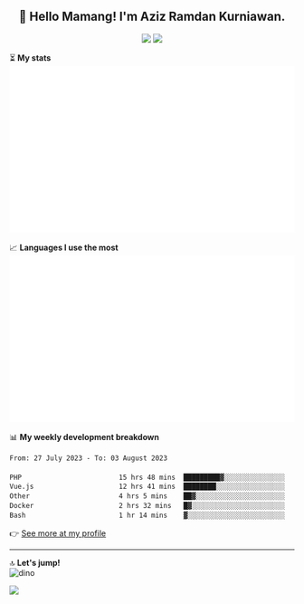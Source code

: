 <h2 align="center">👋 Hello Mamang! I'm Aziz Ramdan Kurniawan.</h2>  
<p align="center">
  <img src="https://komarev.com/ghpvc/?username=azizramdan">
  <img src="https://wakatime.com/badge/user/90056fa0-4c31-4eca-954e-2a3ac05896f9.svg">
</p>
    
⏳ **My stats**  
![](https://raw.githubusercontent.com/azizramdan/github-stats/master/generated/overview.svg#gh-dark-mode-only)

📈 **Languages I use the most**  
![](https://raw.githubusercontent.com/azizramdan/github-stats/master/generated/languages.svg#gh-dark-mode-only)

📊 **My weekly development breakdown**
<!--START_SECTION:waka-->

```txt
From: 27 July 2023 - To: 03 August 2023

PHP                        15 hrs 48 mins  █████████▓░░░░░░░░░░░░░░░   39.04 %
Vue.js                     12 hrs 41 mins  ████████░░░░░░░░░░░░░░░░░   31.36 %
Other                      4 hrs 5 mins    ██▓░░░░░░░░░░░░░░░░░░░░░░   10.09 %
Docker                     2 hrs 32 mins   █▓░░░░░░░░░░░░░░░░░░░░░░░   06.28 %
Bash                       1 hr 14 mins    ▓░░░░░░░░░░░░░░░░░░░░░░░░   03.08 %
```

<!--END_SECTION:waka-->
👉 [See more at my profile](https://wakatime.com/@azizramdan)
***
🔝 **Let's jump!**  
![dino](https://raw.githubusercontent.com/azizramdan/azizramdan/master/dino.gif)  

![](https://hit.yhype.me/github/profile?user_id=27954794)
